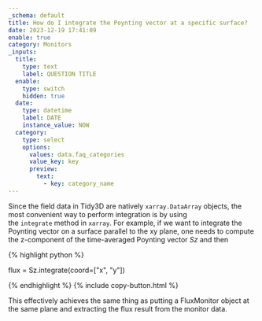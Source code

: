 ```yaml
---
_schema: default
title: How do I integrate the Poynting vector at a specific surface?
date: 2023-12-19 17:41:09
enable: true
category: Monitors
_inputs:
  title:
    type: text
    label: QUESTION TITLE
  enable:
    type: switch
    hidden: true
  date:
    type: datetime
    label: DATE
    instance_value: NOW
  category:
    type: select
    options:
      values: data.faq_categories
      value_key: key
      preview:
        text:
          - key: category_name
---
```

Since the field data in Tidy3D are natively&nbsp;`xarray.DataArray`&nbsp;objects, the most convenient way to perform integration is by using the&nbsp;`integrate`&nbsp;method in&nbsp;`xarray`. For example, if we want to integrate the Poynting vector on a surface parallel to the xy plane, one needs to compute the z-component of the time-averaged Poynting vector&nbsp;$Sz$&nbsp;and then&nbsp;

<div markdown class="code-snippet">{% highlight python %}

flux = Sz.integrate(coord=["x", "y"])

{% endhighlight %}
{% include copy-button.html %}
</div>

This effectively achieves the same thing as putting a FluxMonitor object at the same plane and extracting the flux result from the monitor data.&nbsp;